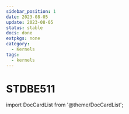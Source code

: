 ```yaml
---
sidebar_position: 1
date: 2023-08-05 
update: 2023-08-05 
status: stable
docs: done
extpkgs: none
category: 
  - Kernels
tags: 
  - kernels
---
```



# STDBE511

import DocCardList from '@theme/DocCardList';

<DocCardList />
